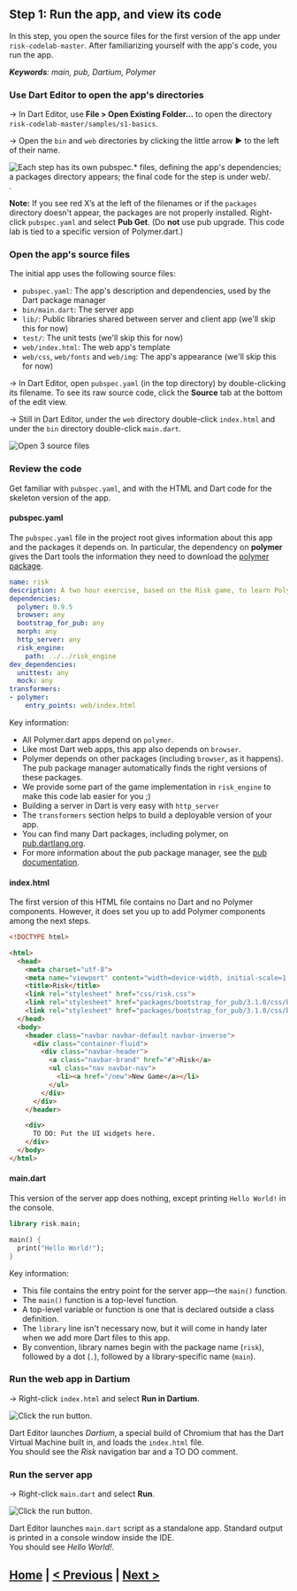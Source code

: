 ## Step 1: Run the app, and view its code

In this step, you open the source files for the first version of the
app under `risk-codelab-master`.
After familiarizing yourself with the app's code,
you run the app.

_**Keywords**: main, pub, Dartium, Polymer_


### Use Dart Editor to open the app's directories

&rarr;  In Dart Editor, use **File > Open Existing Folder...**
to open the directory `risk-codelab-master/samples/s1-basics`.

&rarr;  Open the `bin` and `web` directories by
clicking the little arrow ► to the left of their name.

![Each step has its own pubspec.* files, defining the app's dependencies; a packages directory appears; the final code for the step is under web/.](img/s1-open-sample.png).


**Note:**
If you see red X’s
at the left of the filenames or if the `packages` directory doesn't appear,
the packages are not properly installed.
Right-click `pubspec.yaml` and select **Pub Get**.
(Do **not** use pub upgrade.
This code lab is tied to a specific version of Polymer.dart.)

### Open the app's source files

The initial app uses the following source files:
* `pubspec.yaml`: The app's description and dependencies, used by the Dart package manager
* `bin/main.dart`: The server app
* `lib/`: Public libraries shared between server and client app (we'll skip this for now)
* `test/`: The unit tests (we'll skip this for now)
* `web/index.html`: The web app's template
* `web/css`, `web/fonts` and `web/img`: The app's appearance (we'll skip this for now)

&rarr;  In Dart Editor, open `pubspec.yaml` (in the top directory) by
double-clicking its filename.
To see its raw source code,
click the **Source** tab at the bottom of the edit view.

&rarr;  Still in Dart Editor,
under the `web` directory
double-click `index.html` 
and under the `bin` directory 
double-click `main.dart`.

![Open 3 source files](img/s1-open-files.png)

### Review the code

Get familiar with `pubspec.yaml`, and with the HTML and Dart code
for the skeleton version of the app.

#### pubspec.yaml

The `pubspec.yaml` file in the project root gives information
about this app and the packages it depends on.
In particular, the dependency on **polymer** gives the Dart tools
the information they need to download the
[polymer package](https://pub.dartlang.org/packages/polymer).

``` yaml
name: risk
description: A two hour exercise, based on the Risk game, to learn Polymer.dart.
dependencies:
  polymer: 0.9.5
  browser: any
  bootstrap_for_pub: any
  morph: any
  http_server: any
  risk_engine:
    path: ../../risk_engine
dev_dependencies:
  unittest: any
  mock: any
transformers:
- polymer:
    entry_points: web/index.html
```

Key information:

* All Polymer.dart apps depend on `polymer`.
* Like most Dart web apps, this app also depends on `browser`.
* Polymer depends on other packages (including `browser`, as it happens).
  The pub package manager automatically finds the right versions of these packages.
* We provide some part of the game implementation in `risk_engine` to make this code lab easier for you ;)
* Building a server in Dart is very easy with `http_server` 
* The `transformers` section helps to build a deployable version of your app. 
* You can find many Dart packages, including polymer,
  on [pub.dartlang.org](http://pub.dartlang.org/).
* For more information about the pub package manager, see the
  [pub documentation](https://www.dartlang.org/tools/pub/).


#### index.html

The first version of this HTML file contains no Dart and no Polymer components.
However, it does set you up to add Polymer components among the next steps.

```HTML
<!DOCTYPE html>

<html>
  <head>
    <meta charset="utf-8">
    <meta name="viewport" content="width=device-width, initial-scale=1.0">
    <title>Risk</title>
    <link rel="stylesheet" href="css/risk.css">
    <link rel="stylesheet" href="packages/bootstrap_for_pub/3.1.0/css/bootstrap.min.css">
    <link rel="stylesheet" href="packages/bootstrap_for_pub/3.1.0/css/bootstrap-theme.min.css">
  </head>
  <body>
    <header class="navbar navbar-default navbar-inverse">
      <div class="container-fluid">
        <div class="navbar-header">
          <a class="navbar-brand" href="#">Risk</a>
          <ul class="nav navbar-nav">
            <li><a href="/new">New Game</a></li>
          </ul>
        </div>
      </div>
    </header>

    <div>
      TO DO: Put the UI widgets here.
    </div>
  </body>
</html>
```

#### main.dart

This version of the server app does nothing, except printing `Hello World!` in the console.

```Dart
library risk.main;

main() {
  print("Hello World!");
}
```

Key information:
* This file contains the entry point for the server app—the `main()` function.
* The `main()` function is a top-level function.
* A top-level variable or function is one that is declared outside
  a class definition.
* The `library` line isn't necessary now,
  but it will come in handy later when we add more Dart files to this app.
* By convention, library names begin with the package name (`risk`),
  followed by a dot (`.`),
  followed by a library-specific name (`main`).

### Run the web app in Dartium

&rarr; Right-click `index.html` and select **Run in Dartium**.

![Click the run button](img/s1-run-in-dartium.png).

Dart Editor launches _Dartium_, a special build of Chromium that has the Dart Virtual Machine built in, and loads the `index.html` file.  
You should see the _Risk_ navigation bar and a TO DO comment.

<!-- Add screenshot? -->

### Run the server app

&rarr; Right-click `main.dart` and select **Run**.

![Click the run button](img/s1-run-in-dartium.png).

Dart Editor launches `main.dart` script as a standalone app.
Standard output is printed in a console window inside the IDE.  
You should see _Hello World!_.


## [Home](../README.md) | [< Previous](step-0.md) | [Next >](step-2.md)
